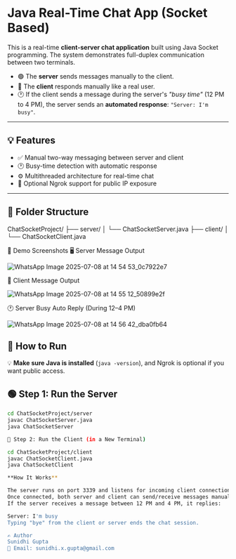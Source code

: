 # Java Real-Time Chat App (Socket Based)

This is a real-time **client-server chat application** built using Java Socket programming. The system demonstrates full-duplex communication between two terminals.

- 🟢 The **server** sends messages manually to the client.
- 🔵 The **client** responds manually like a real user.
- 🕐 If the client sends a message during the server's *"busy time"* (12 PM to 4 PM), the server sends an **automated response**: `"Server: I'm busy"`.

---


## 💡 Features

- ✅ Manual two-way messaging between server and client  
- 🕐 Busy-time detection with automatic response  
- ⚙️ Multithreaded architecture for real-time chat  
- 🔐 Optional Ngrok support for public IP exposure

---

## 📁 Folder Structure

ChatSocketProject/
├── server/
│ └── ChatSocketServer.java
├── client/
│ └── ChatSocketClient.java

📸 Demo Screenshots
🖥️ Server Message Output

![WhatsApp Image 2025-07-08 at 14 54 53_0c7922e7](https://github.com/user-attachments/assets/4bd3af51-ba74-4e4e-9f0e-923d455143de)


💬 Client Message Output

![WhatsApp Image 2025-07-08 at 14 55 12_50899e2f](https://github.com/user-attachments/assets/13440830-6921-41b6-b0c5-05c3f254f543)


🕐 Server Busy Auto Reply (During 12–4 PM)

![WhatsApp Image 2025-07-08 at 14 56 42_dba0fb64](https://github.com/user-attachments/assets/614a0098-bf73-4b9d-9178-d117d388c387)


## 🚀 How to Run

💡 **Make sure Java is installed** (`java -version`), and Ngrok is optional if you want public access.

## 🟢 Step 1: Run the Server

```bash
cd ChatSocketProject/server
javac ChatSocketServer.java
java ChatSocketServer

🔵 Step 2: Run the Client (in a New Terminal)

cd ChatSocketProject/client
javac ChatSocketClient.java
java ChatSocketClient

**How It Works**

The server runs on port 3339 and listens for incoming client connections.
Once connected, both server and client can send/receive messages manually.
If the server receives a message between 12 PM and 4 PM, it replies:

Server: I'm busy
Typing "bye" from the client or server ends the chat session.

✍️ Author
Sunidhi Gupta
📧 Email: sunidhi.x.gupta@gmail.com
